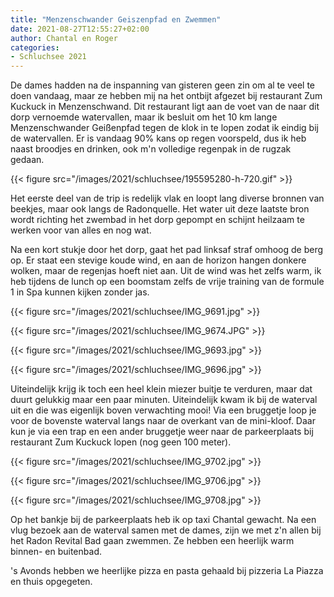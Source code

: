 ```yaml
---
title: "Menzenschwander Geiszenpfad en Zwemmen"
date: 2021-08-27T12:55:27+02:00
author: Chantal en Roger
categories:
- Schluchsee 2021
---
```


De dames hadden na de inspanning van gisteren geen zin om al te veel te doen vandaag, maar ze hebben mij na het ontbijt afgezet bij restaurant Zum Kuckuck in Menzenschwand. Dit restaurant ligt aan de voet van de naar dit dorp vernoemde watervallen, maar ik besluit om het 10 km lange Menzenschwander Geißenpfad tegen de klok in te lopen zodat ik eindig bij de watervallen. Er is vandaag 90% kans op regen voorspeld, dus ik heb naast broodjes en drinken, ook m'n volledige regenpak in de rugzak gedaan.

{{< figure src="/images/2021/schluchsee/195595280-h-720.gif" >}}

Het eerste deel van de trip is redelijk vlak en loopt lang diverse bronnen van beekjes, maar ook langs de Radonquelle. Het water uit deze laatste bron wordt richting het zwembad in het dorp gepompt en schijnt heilzaam te werken voor van alles en nog wat.

Na een kort stukje door het dorp, gaat het pad linksaf straf omhoog de berg op. Er staat een stevige koude wind, en aan de horizon hangen donkere wolken, maar de regenjas hoeft niet aan. Uit de wind was het zelfs warm, ik heb tijdens de lunch op een boomstam zelfs de vrije training van de formule 1 in Spa kunnen kijken zonder jas.

{{< figure src="/images/2021/schluchsee/IMG_9691.jpg" >}}

{{< figure src="/images/2021/schluchsee/IMG_9674.JPG" >}}

{{< figure src="/images/2021/schluchsee/IMG_9693.jpg" >}}

{{< figure src="/images/2021/schluchsee/IMG_9696.jpg" >}}

Uiteindelijk krijg ik toch een heel klein miezer buitje te verduren, maar dat duurt gelukkig maar een paar minuten. Uiteindelijk kwam ik bij de waterval uit en die was eigenlijk boven verwachting mooi! Via een bruggetje loop je voor de bovenste waterval langs naar de overkant van de mini-kloof. Daar kun je via een trap en een ander bruggetje weer naar de parkeerplaats bij restaurant Zum Kuckuck lopen (nog geen 100 meter).

{{< figure src="/images/2021/schluchsee/IMG_9702.jpg" >}}

{{< figure src="/images/2021/schluchsee/IMG_9706.jpg" >}}

{{< figure src="/images/2021/schluchsee/IMG_9708.jpg" >}}





Op het bankje bij de parkeerplaats heb ik op taxi Chantal gewacht. Na een vlug bezoek aan de waterval samen met de dames, zijn we met z'n allen bij het Radon Revital Bad gaan zwemmen. Ze hebben een heerlijk warm binnen- en buitenbad.

's Avonds hebben we heerlijke pizza en pasta gehaald bij pizzeria La Piazza en thuis opgegeten.